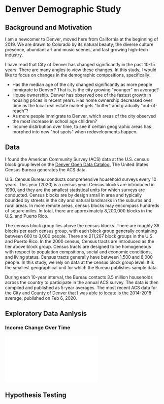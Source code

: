 # Denver Demographic Study

## Background and Motivation 

I am a newcomer to Denver, moved here from California at the beginning of 2019.  We are drawn to Colorado by its natural beauty, the diverse culture presence, abundant art and music scenes, and fast growing high-tech industry. 

I have read that City of Denver has changed significantly in the past 10-15 years.  There are many angles to view these changes.  In this study, I would like to focus on changes in the demographic compositions, specifically:

* Has the median age of the city changed significantly as more people immigrate to Denver?  That is, is the city growing "younger" on average? 
* House ownership. Denver has observed one of the fastest growth in housing prices in recent years.  Has home ownership decreased over time as the local real estate market gets "hotter" and gradually "out-of-reach"?
* As more people immigrate to Denver, which areas of the city observed the most increase in school age children?  
* Income distirbution over time, to see if certain geographic areas has morphed into new "hot spots" when redevelopments happen. 


## Data

I found the American Community Survey (ACS) data at the U.S. census block group level on the [Denver Open Data Catalog.](https://www.denvergov.org/opendata)  The United States Census Bureau generates the ACS data.  

U.S. Census Bureau conducts comprehensive household surveys every 10 years.  This year (2020) is a census year.  Census blocks are introduced in 1990, and they are the smallest statistical units for which surveys are conducted.  Census blocks are by design small in area and typically bounded by streets in the city and natural landmarks in the suburbs and rural areas.  In more remote areas, census blocks may encompass hundreds of square miles.  In total, there are approximately 8,200,000 blocks in the U.S. and Puerto Rico. 

The census block group lies above the census blocks.  There are roughly 39 blocks per each census group, with each block group generally containing between 600 to 3,000 people.   There are 211,267 block groups in the U.S. and Puerto Rico. In the 2000 census, Census tracts are introduced as the tier above block group.  Census tracts are designed to be homogeneous with respect to population compsitions, social and economic conditions, and living status.  Census tracts generally have between 1,500 and 8,000 people.  In this study, we rely on data at the census block group level.  It is the smallest geographical unit for which the Bureau publishes sample data.     

During each 10-year interval, the Bureau contacts 3.5 million households across the country to participate in the annual ACS survey.  The data is then compiled and published as 5-year averages.  The most recent ACS data for the City and County of Denver that I was able to locate is the 2014-2018 average, published on Feb 6, 2020.     


## Exploratory Data Aanlysis

###  Income Change Over Time

![Test Data](images/test_folium.html)


## Hypothesis Testing

## 